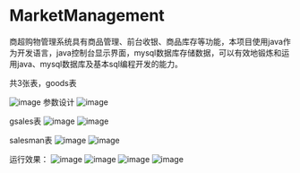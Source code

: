 # MarketManagement
商超购物管理系统具有商品管理、前台收银、商品库存等功能，本项目使用java作为开发语言，java控制台显示界面，mysql数据库存储数据，可以有效地锻炼和运用java、mysql数据库及基本sql编程开发的能力。

共3张表，goods表

![image](https://user-images.githubusercontent.com/22195610/119924627-89a99200-bfa6-11eb-970a-c43c75673e9c.png)
参数设计
![image](https://user-images.githubusercontent.com/22195610/119924843-e73dde80-bfa6-11eb-8801-6c180e82898a.png)

gsales表
![image](https://user-images.githubusercontent.com/22195610/119924714-afcf3200-bfa6-11eb-8cba-9d1aecd0fdfa.png)
![image](https://user-images.githubusercontent.com/22195610/119924881-f6249100-bfa6-11eb-8c15-8e9d191a3024.png)

salesman表
![image](https://user-images.githubusercontent.com/22195610/119924748-bcec2100-bfa6-11eb-8f46-a0d5b9124777.png)
![image](https://user-images.githubusercontent.com/22195610/119924903-00df2600-bfa7-11eb-8ff5-4de5582c8009.png)

运行效果：
![image](https://user-images.githubusercontent.com/22195610/119925131-6af7cb00-bfa7-11eb-8567-c7bf1a7e001a.png)
![image](https://user-images.githubusercontent.com/22195610/119925149-72b76f80-bfa7-11eb-9e18-48e16bf05391.png)
![image](https://user-images.githubusercontent.com/22195610/119925169-7cd96e00-bfa7-11eb-8944-9e1dd2bacd57.png)
![image](https://user-images.githubusercontent.com/22195610/119925193-85ca3f80-bfa7-11eb-975c-1773d28be635.png)





